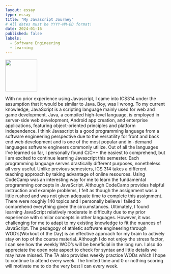 ```yaml
---
layout: essay
type: essay
title: "My Javascript Journey"
# All dates must be YYYY-MM-DD format!
date: 2024-01-16
published: false
labels:
  - Software Engineering
  - Learning
---
```


<img width="100px" class="rounded float-start pe-4" src="../img/igniting/paintbrushes.jpg">

  With no prior experience using Javascript, I came into ICS314 under the assumption that it would be similar to Java. Boy, was I wrong. To my current knowledge, JavaScript is a scripting language mainly used for web and game development. Java, a compiled high-level language, is employed in server-side web development, Android app creation, and enterprise applications, featuring object-oriented principles and platform independence. I think Javascript is a good programming language from a software engineering perspective due to the versatility for front and back end web development and is one of the most popular and in -demand languages software engineers commonly utilize. Out of all the languages I’ve learned so far, I personally found C/C++ the easiest to comprehend, but I am excited to continue learning Javascript this semester. Each programming language serves drastically different purposes, nonetheless all very useful. 
  Unlike previous semesters, ICS 314 takes a different teaching approach by taking advantage of online resources. Using CodeCamp was an interesting way for me to learn the fundamental programming concepts in JavaScript. Although CodeCamp provides helpful instruction and example problems, I felt as though the assignment was a little rushed and was not given adequate time to complete this assignment. There were roughly 140 topics and I personally believe I failed to comprehend everything given the circumstances. Ultimately, I found learning JavaScript relatively moderate in difficulty due to my prior experience with similar concepts in other languages. However, it was challenging for me to adapt to my existing knowledge to fit the nuances of JavaScript.
  The pedagogy of athletic software engineering through WOD’s(Workout of the Day) is an effective approach for my brain to actively stay on top of the course material. Although I do not enjoy the stress factor, I can see how the weekly WOD’s will be beneficial in the long run. I also do appreciate the open note aspect to check for syntax and little details we may have missed. The TA also provides weekly practice WODs which I hope to continue to attend every week. The limited time and 0 or nothing scoring will motivate me to do the very best I can every week.  


